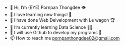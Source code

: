 - 👋 Hi, I’m (EYE) Pornpan Thongdee 👁
- 👀 I love learning new things! 🧠
- 🌱 I have done Web Delvelopment with Le wagon 🏆
- 🌱 I’m currently learning Data Science 👩‍💻
- 💞️ I will use Github to develop my programs 🦾
- 📫 How to reach me pornpanthongdee02@gmail.com 

<!---
Pornpanthongdee/Pornpanthongdee is a ✨ special ✨ repository because its `README.md` (this file) appears on your GitHub profile.
You can click the Preview link to take a look at your changes.
--->

